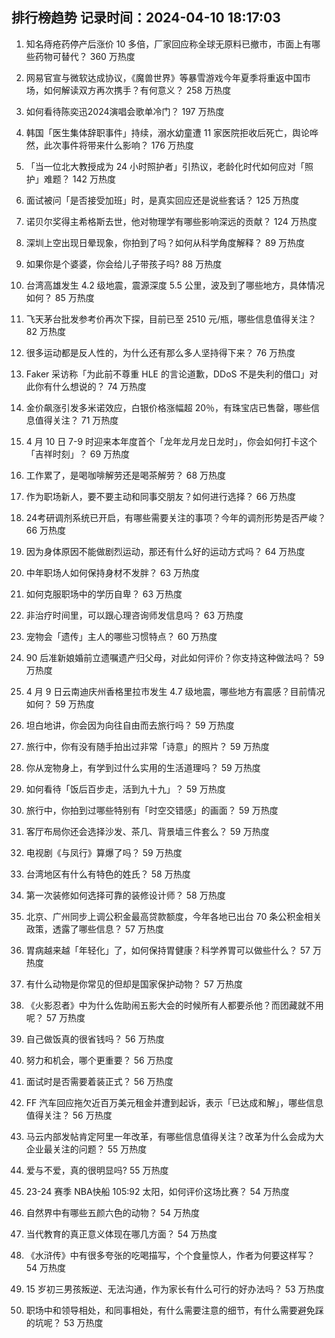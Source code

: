 
## 排行榜趋势 记录时间：2024-04-10 18:17:03
  
  1. 知名痔疮药停产后涨价 10 多倍，厂家回应称全球无原料已撤市，市面上有哪些药物可替代？ 360 万热度
    
  2. 网易官宣与微软达成协议，《魔兽世界》等暴雪游戏今年夏季将重返中国市场，如何解读双方再次携手？有何意义？ 258 万热度
    
  3. 如何看待陈奕迅2024演唱会歌单冷门？ 197 万热度
    
  4. 韩国「医生集体辞职事件」持续，溺水幼童遭 11 家医院拒收后死亡，舆论哗然，此次事件将带来什么影响？ 176 万热度
    
  5. 「当一位北大教授成为 24 小时照护者」引热议，老龄化时代如何应对「照护」难题？ 142 万热度
    
  6. 面试被问「是否接受加班」时，是真实回应还是说些套话？ 125 万热度
    
  7. 诺贝尔奖得主希格斯去世，他对物理学有哪些影响深远的贡献？ 124 万热度
    
  8. 深圳上空出现日晕现象，你拍到了吗？如何从科学角度解释？ 89 万热度
    
  9. 如果你是个婆婆，你会给儿子带孩子吗? 88 万热度
    
  10. 台湾高雄发生 4.2 级地震，震源深度 5.5 公里，波及到了哪些地方，具体情况如何？ 85 万热度
    
  11. 飞天茅台批发参考价再次下探，目前已至 2510 元/瓶，哪些信息值得关注？ 82 万热度
    
  12. 很多运动都是反人性的，为什么还有那么多人坚持得下来？ 76 万热度
    
  13. Faker 采访称「为此前不尊重 HLE 的言论道歉，DDoS 不是失利的借口」对此你有什么想说的？ 74 万热度
    
  14. 金价飙涨引发多米诺效应，白银价格涨幅超 20％，有珠宝店已售罄，哪些信息值得关注？ 71 万热度
    
  15. 4 月 10 日 7-9 时迎来本年度首个「龙年龙月龙日龙时」，你会如何打卡这个「吉祥时刻」？ 69 万热度
    
  16. 工作累了，是喝咖啡解劳还是喝茶解劳？ 68 万热度
    
  17. 作为职场新人，要不要主动和同事交朋友？如何进行选择？ 66 万热度
    
  18. 24考研调剂系统已开启，有哪些需要关注的事项？今年的调剂形势是否严峻？ 66 万热度
    
  19. 因为身体原因不能做剧烈运动，那还有什么好的运动方式吗？ 64 万热度
    
  20. 中年职场人如何保持身材不发胖？ 63 万热度
    
  21. 如何克服职场中的学历自卑？ 63 万热度
    
  22. 非治疗时间里，可以跟心理咨询师发信息吗？ 63 万热度
    
  23. 宠物会「遗传」主人的哪些习惯特点？ 60 万热度
    
  24. 90 后准新娘婚前立遗嘱遗产归父母，对此如何评价？你支持这种做法吗？ 59 万热度
    
  25. 4 月 9 日云南迪庆州香格里拉市发生 4.7 级地震，哪些地方有震感？目前情况如何？ 59 万热度
    
  26. 坦白地讲，你会因为向往自由而去旅行吗？ 59 万热度
    
  27. 旅行中，你有没有随手拍出过非常「诗意」的照片？ 59 万热度
    
  28. 你从宠物身上，有学到过什么实用的生活道理吗？ 59 万热度
    
  29. 如何看待「饭后百步走，活到九十九」？ 59 万热度
    
  30. 旅行中，你拍到过哪些特别有「时空交错感」的画面？ 59 万热度
    
  31. 客厅布局你还会选择沙发、茶几、背景墙三件套么？ 59 万热度
    
  32. 电视剧《与凤行》算爆了吗？ 59 万热度
    
  33. 台湾地区有什么有特色的姓氏？ 58 万热度
    
  34. 第一次装修如何选择可靠的装修设计师？ 58 万热度
    
  35. 北京、广州同步上调公积金最高贷款额度，今年各地已出台 70 条公积金相关政策，透露了哪些信息？ 57 万热度
    
  36. 胃病越来越「年轻化」了，如何保持胃健康？科学养胃可以做些什么？ 57 万热度
    
  37. 有什么动物是你常见的但却是国家保护动物？ 57 万热度
    
  38. 《火影忍者》中为什么佐助闹五影大会的时候所有人都要杀他？而团藏就不用呢？ 57 万热度
    
  39. 自己做饭真的很省钱吗？ 56 万热度
    
  40. 努力和机会，哪个更重要？ 56 万热度
    
  41. 面试时是否需要着装正式？ 56 万热度
    
  42. FF 汽车回应拖欠近百万美元租金并遭到起诉，表示「已达成和解」，哪些信息值得关注？ 56 万热度
    
  43. 马云内部发帖肯定阿里一年改革，有哪些信息值得关注？改革为什么会成为大企业最关注的问题？ 55 万热度
    
  44. 爱与不爱，真的很明显吗? 55 万热度
    
  45. 23-24 赛季 NBA快船 105:92 太阳，如何评价这场比赛？ 54 万热度
    
  46. 自然界中有哪些五颜六色的动物？ 54 万热度
    
  47. 当代教育的真正意义体现在哪几方面？ 54 万热度
    
  48. 《水浒传》中有很多夸张的吃喝描写，个个食量惊人，作者为何要这样写？ 54 万热度
    
  49. 15 岁初三男孩叛逆、无法沟通，作为家长有什么可行的好办法吗？ 53 万热度
    
  50. 职场中和领导相处，和同事相处，有什么需要注意的细节，有什么需要避免踩的坑呢？ 53 万热度
    
